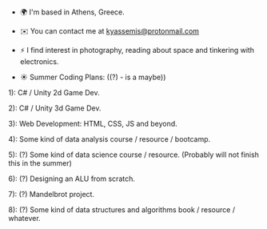* 🌍  I'm based in Athens, Greece.
* ✉️  You can contact me at [kyassemis@protonmail.com](mailto:kyassemis@protonmail.com)
* ⚡  I find interest in photography, reading about space and tinkering with electronics.

* ☀  Summer Coding Plans: ((?) - is a maybe))

1): C# / Unity 2d Game Dev.

2): C# / Unity 3d Game Dev.


3): Web Development: HTML, CSS, JS and beyond.

4): Some kind of data analysis course / resource / bootcamp.

5): (?) Some kind of data science course / resource. (Probably will not finish this in the summer)

6): (?) Designing an ALU from scratch.

7): (?) Mandelbrot project.

8): (?) Some kind of data structures and algorithms book / resource / whatever.

    
